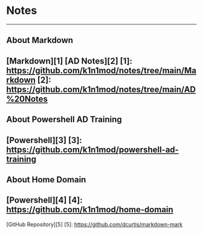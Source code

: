 # Notes

----
## About Markdown
[Markdown][1]
[AD Notes][2]
[1]: https://github.com/k1n1mod/notes/tree/main/Markdown
[2]: https://github.com/k1n1mod/notes/tree/main/AD%20Notes
----
## About Powershell AD Training
[Powershell][3]
[3]: https://github.com/k1n1mod/powershell-ad-training
----
## About Home Domain
[Powershell][4]
[4]: https://github.com/k1n1mod/home-domain
----
[GitHub Repository][5]
[5]: https://github.com/dcurtis/markdown-mark
